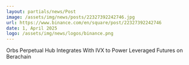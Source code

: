 ```yaml
---
layout: partials/news/Post
image: /assets/img/news/posts/22327392242746.jpg
url: https://www.binance.com/en/square/post/22327392242746
date: 1, April 2025
logo: /assets/img/news/logos/binance.png
---
```


Orbs Perpetual Hub Integrates With IVX to Power Leveraged Futures on Berachain
